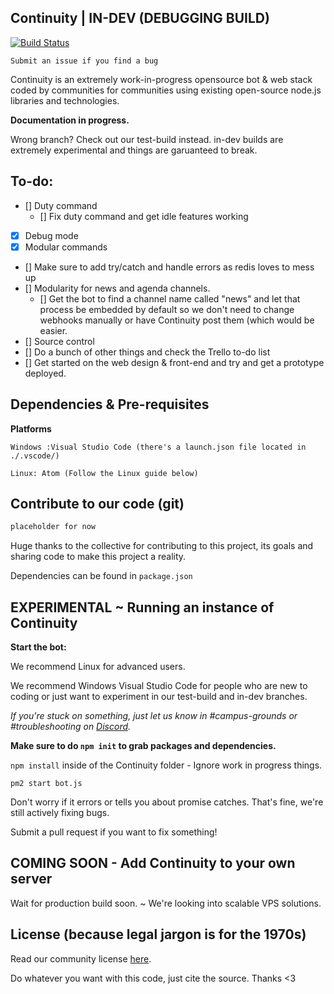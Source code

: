 ## Continuity | IN-DEV (DEBUGGING BUILD)

[![Build Status](https://travis-ci.org/Cheeselab/continuity.png?branch=in-dev)](https://travis-ci.org/Cheeselab/continuity)

`Submit an issue if you find a bug`

Continuity is an extremely work-in-progress opensource bot & web stack coded by communities for communities using existing open-source node.js libraries and technologies.

**Documentation in progress.**

Wrong branch? Check out our test-build instead. in-dev builds are extremely experimental and things are garuanteed to break.

## To-do:

- [] Duty command
  - [] Fix duty command and get idle features working
- [X] Debug mode
- [X] Modular commands 
- [] Make sure to add try/catch and handle errors as redis loves to mess up
- [] Modularity for news and agenda channels.
  - [] Get the bot to find a channel name called "news" and let that process be embedded by default so we don't need to change webhooks manually or have Continuity post them (which would be easier.
- [] Source control
- [] Do a bunch of other things and check the Trello to-do list
- [] Get started on the web design & front-end and try and get a prototype deployed.

## Dependencies & Pre-requisites

**Platforms**

```
Windows :Visual Studio Code (there's a launch.json file located in ./.vscode/)
```

```
Linux: Atom (Follow the Linux guide below)
```

## Contribute to our code (git)

```cmd
placeholder for now
```

Huge thanks to the collective for contributing to this project, its goals and sharing code to make this project a reality.

Dependencies can be found in `package.json`

## EXPERIMENTAL ~ Running an instance of Continuity

**Start the bot:**

We recommend Linux for advanced users.

We recommend Windows Visual Studio Code for 
people who are new to coding or just want to
experiment in our test-build and in-dev branches.

*If you're stuck on something, just let us know in #campus-grounds or #troubleshooting on [Discord](https://discord.gg/lab).*

**Make sure to do `npm init` to grab packages and dependencies.**

`npm install` inside of the Continuity folder - Ignore work in progress things.

`pm2 start bot.js`

Don't worry if it errors or tells you about promise catches. That's fine, we're still actively fixing bugs.

Submit a pull request if you want to fix something!

## COMING SOON - Add Continuity to your own server

 Wait for production build soon. ~ We're looking into scalable VPS solutions. 

## License (because legal jargon is for the 1970s)

Read our community license [here](https://cheeselab.industries/license).

Do whatever you want with this code, just cite the source. Thanks <3
